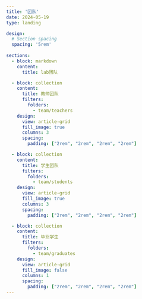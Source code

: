 ```yaml
---
title: '团队'
date: 2024-05-19
type: landing

design:
  # Section spacing
  spacing: '5rem'
  
sections:
  - block: markdown
    content:
      title: lab团队

  - block: collection
    content:
      title: 教师团队
      filters:
        folders:
          - team/teachers
    design:
      view: article-grid
      fill_image: true
      columns: 3
      spacing:
        padding: ["2rem", "2rem", "2rem", "2rem"]

  - block: collection
    content:
      title: 学生团队
      filters:
        folders:
          - team/students
    design:
      view: article-grid
      fill_image: true
      columns: 3
      spacing:
        padding: ["2rem", "2rem", "2rem", "2rem"]

  - block: collection
    content:
      title: 毕业学生
      filters:
        folders:
          - team/graduates
    design:
      view: article-grid
      fill_image: false
      columns: 1
      spacing:
        padding: ["2rem", "2rem", "2rem", "2rem"]
---
```

